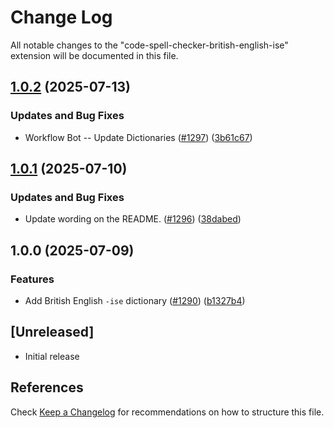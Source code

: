 # Change Log

All notable changes to the "code-spell-checker-british-english-ise" extension will be documented in this file.

## [1.0.2](https://github.com/streetsidesoftware/vscode-cspell-dict-extensions/compare/code-spell-checker-british-english-ise@1.0.1...code-spell-checker-british-english-ise@1.0.2) (2025-07-13)


### Updates and Bug Fixes

* Workflow Bot -- Update Dictionaries ([#1297](https://github.com/streetsidesoftware/vscode-cspell-dict-extensions/issues/1297)) ([3b61c67](https://github.com/streetsidesoftware/vscode-cspell-dict-extensions/commit/3b61c67c728d0070a14078a4252e58141eb8eef5))

## [1.0.1](https://github.com/streetsidesoftware/vscode-cspell-dict-extensions/compare/code-spell-checker-british-english-ise@1.0.0...code-spell-checker-british-english-ise@1.0.1) (2025-07-10)


### Updates and Bug Fixes

* Update wording on the README. ([#1296](https://github.com/streetsidesoftware/vscode-cspell-dict-extensions/issues/1296)) ([38dabed](https://github.com/streetsidesoftware/vscode-cspell-dict-extensions/commit/38dabed06f7c6b447f9136f49477bec77faddf65))

## 1.0.0 (2025-07-09)


### Features

* Add British English `-ise` dictionary ([#1290](https://github.com/streetsidesoftware/vscode-cspell-dict-extensions/issues/1290)) ([b1327b4](https://github.com/streetsidesoftware/vscode-cspell-dict-extensions/commit/b1327b4d5ec262b35a21074cd5e8663ff46f8cc9))

## [Unreleased]

- Initial release

## References

Check [Keep a Changelog](http://keepachangelog.com/) for recommendations on how to structure this file.
